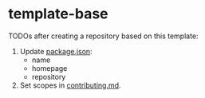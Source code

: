 # template-base

TODOs after creating a repository based on this template:

1. Update [package.json](package.json):
    - name
    - homepage
    - repository
2. Set scopes in [contributing.md](.github/contributing.md).
